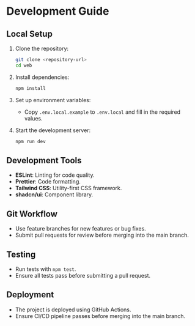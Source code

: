 # Development Guide

## Local Setup

1. Clone the repository:
   ```bash
   git clone <repository-url>
   cd web
   ```

2. Install dependencies:
   ```bash
   npm install
   ```

3. Set up environment variables:
   - Copy `.env.local.example` to `.env.local` and fill in the required values.

4. Start the development server:
   ```bash
   npm run dev
   ```

## Development Tools

- **ESLint**: Linting for code quality.
- **Prettier**: Code formatting.
- **Tailwind CSS**: Utility-first CSS framework.
- **shadcn/ui**: Component library.

## Git Workflow

- Use feature branches for new features or bug fixes.
- Submit pull requests for review before merging into the main branch.

## Testing

- Run tests with `npm test`.
- Ensure all tests pass before submitting a pull request.

## Deployment

- The project is deployed using GitHub Actions.
- Ensure CI/CD pipeline passes before merging into the main branch. 